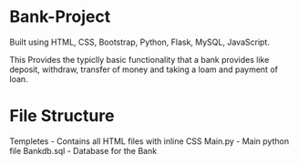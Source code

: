 # Bank-Project

Built using HTML, CSS, Bootstrap, Python, Flask, MySQL, JavaScript.

This Provides the typiclly basic functionality that a bank provides like deposit, withdraw, transfer of money and taking a loam and payment of loan.

# File Structure
Templetes - Contains all HTML files with inline CSS
Main.py - Main python file
Bankdb.sql - Database for the Bank
